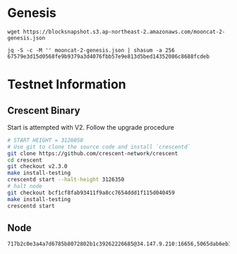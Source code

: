# Genesis

```
wget https://blocksnapshot.s3.ap-northeast-2.amazonaws.com/mooncat-2-genesis.json

jq -S -c -M '' mooncat-2-genesis.json | shasum -a 256
67579e3d15d0568fe9b9379a3d4076fbb57e9e813d5bed14352086c8688fcdeb
```

# Testnet Information

## Crescent Binary

Start is attempted with V2. Follow the upgrade procedure
```bash
# START HEIGHT = 3126050
# Use git to clone the source code and install `crescentd`
git clone https://github.com/crescent-network/crescent
cd crescent
git checkout v2.3.0
make install-testing
crescentd start --halt-height 3126350
# halt node
git checkout bcf1cf8fab93411f9a8cc7654ddd1f115d040459
make install-testing
crescentd start 
```

## Node
```
717b2c0e3a4a7d6785b8072802b1c39262226685@34.147.9.210:16656,5065dab6eb16305b611dcaca57dd93f2bc1f0bb0@35.221.85.152:26656
```
